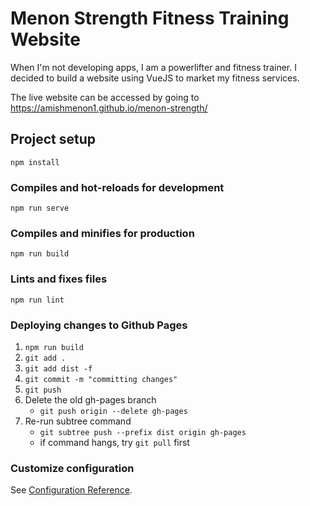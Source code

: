 # Menon Strength Fitness Training Website

When I'm not developing apps, I am a powerlifter and fitness trainer. I decided to build a website using VueJS to market my fitness services.

The live website can be accessed by going to https://amishmenon1.github.io/menon-strength/

## Project setup

```
npm install
```

### Compiles and hot-reloads for development

```
npm run serve
```

### Compiles and minifies for production

```
npm run build
```

### Lints and fixes files

```
npm run lint
```

### Deploying changes to Github Pages

1. `npm run build`
2. `git add .`
3. `git add dist -f`
4. `git commit -m "committing changes"`
5. `git push`
6. Delete the old gh-pages branch
   - `git push origin --delete gh-pages`
7. Re-run subtree command
   - `git subtree push --prefix dist origin gh-pages`
   - if command hangs, try `git pull` first

### Customize configuration

See [Configuration Reference](https://cli.vuejs.org/config/).
